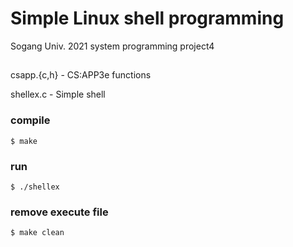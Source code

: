# Simple Linux shell programming

Sogang Univ. 2021 system programming project4
## 
csapp.{c,h} - CS:APP3e functions

shellex.c - Simple shell


### compile
	$ make
	
### run
	$ ./shellex
	
### remove execute file
	$ make clean
